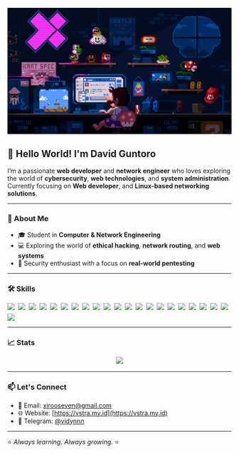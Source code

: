 <p align="center">
  <img src="./WELCOME.gif" alt="welcome gif" width="620">
</p>


## 👋 Hello World! I'm David Guntoro

I’m a passionate **web developer** and **network engineer** who loves exploring the world of **cybersecurity**, **web technologies**, and **system administration**.  
Currently focusing on **Web developer**, and **Linux-based networking solutions**.


---

### 🚀 About Me

- 🎓 Student in **Computer & Network Engineering**  
- 💻 Exploring the world of **ethical hacking**, **network routing**, and **web systems**  
- 🔐 Security enthusiast with a focus on **real-world pentesting**

---

### 🛠️ Skills

<div style="display: flex; flex-wrap: wrap; gap: 8px;">
  <img src="https://img.shields.io/badge/ChatGPT-74aa9c?style=for-the-badge&logo=openai&logoColor=white" />
  <img src="https://img.shields.io/badge/JavaScript-323330?style=for-the-badge&logo=javascript&logoColor=F7DF1E" />
  <img src="https://img.shields.io/badge/json-5E5C5C?style=for-the-badge&logo=json&logoColor=white" />
  <img src="https://img.shields.io/badge/PHP-777BB4?style=for-the-badge&logo=php&logoColor=white" />
  <img src="https://img.shields.io/badge/Python-FFD43B?style=for-the-badge&logo=python&logoColor=blue" />
  <img src="https://img.shields.io/badge/Debian-A81D33?style=for-the-badge&logo=debian&logoColor=white" />
  <img src="https://img.shields.io/badge/iOS-000000?style=for-the-badge&logo=ios&logoColor=white" />
  <img src="https://img.shields.io/badge/Kali_Linux-557C94?style=for-the-badge&logo=kali-linux&logoColor=white" />
  <img src="https://img.shields.io/badge/OpenWrt-00B5E2?style=for-the-badge&logo=OpenWrt&logoColor=white" />
  <img src="https://img.shields.io/badge/Ubuntu-E95420?style=for-the-badge&logo=ubuntu&logoColor=white" />
  <img src="https://img.shields.io/badge/Windows-0078D6?style=for-the-badge&logo=windows&logoColor=white" />
  <img src="https://img.shields.io/badge/CISCO-1BA0D7?style=for-the-badge&logo=cisco&logoColor=white" />
  <img src="https://img.shields.io/badge/Wireshark-1679A7?style=for-the-badge&logo=Wireshark&logoColor=white" />
  <img src="https://img.shields.io/badge/burpsuite-FF6633?style=for-the-badge&logo=burpsuite&logoColor=white" />
  <img src="https://img.shields.io/badge/metasploit-2596CD?style=for-the-badge&logo=metasploit&logoColor=white" />
  <img src="https://img.shields.io/badge/Proxmox-E57000?style=for-the-badge&logo=proxmox&logoColor=white" />
  <img src="https://img.shields.io/badge/Apache-D22128?style=for-the-badge&logo=Apache&logoColor=white" />
  <img src="https://img.shields.io/badge/Astro-0C1222?style=for-the-badge&logo=astro&logoColor=FDFDFE" />
  <img src="https://img.shields.io/badge/Composer-885630?style=for-the-badge&logo=Composer&logoColor=white" />
  <img src="https://img.shields.io/badge/Laravel-FF2D20?style=for-the-badge&logo=laravel&logoColor=white" />
  <img src="https://img.shields.io/badge/Nginx-009639?style=for-the-badge&logo=nginx&logoColor=white" />
  <img src="https://img.shields.io/badge/React-20232A?style=for-the-badge&logo=react&logoColor=61DAFB" />
</div>


---

### 📈 Stats

<p align="center">
  <img src="https://github-readme-stats.vercel.app/api?username=VIDD7&show_icons=true&theme=tokyonight">
</p>

---

### 📫 Let's Connect

- 📧 Email: [xirooseven@gmail.com](mailto:xirooseven@gmail.com)
- 🌐 Website: [https://vstra.my.id](https://vstra.my.id)
- 💬 Telegram: [@vidynnn](https://t.me/@vidynnn)

---

⭐️ *Always learning. Always growing.* ⭐️
